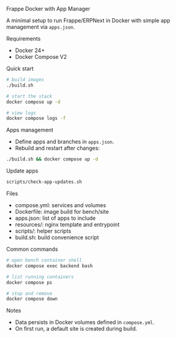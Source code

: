 Frappe Docker with App Manager

A minimal setup to run Frappe/ERPNext in Docker with simple app management via `apps.json`.

Requirements
- Docker 24+
- Docker Compose V2

Quick start
```bash
# build images
./build.sh

# start the stack
docker compose up -d

# view logs
docker compose logs -f
```

Apps management
- Define apps and branches in `apps.json`.
- Rebuild and restart after changes:
```bash
./build.sh && docker compose up -d
```

Update apps
```bash
scripts/check-app-updates.sh
```

Files
- compose.yml: services and volumes
- Dockerfile: image build for bench/site
- apps.json: list of apps to include
- resources/: nginx template and entrypoint
- scripts/: helper scripts
- build.sh: build convenience script

Common commands
```bash
# open bench container shell
docker compose exec backend bash

# list running containers
docker compose ps

# stop and remove
docker compose down
```

Notes
- Data persists in Docker volumes defined in `compose.yml`.
- On first run, a default site is created during build.
